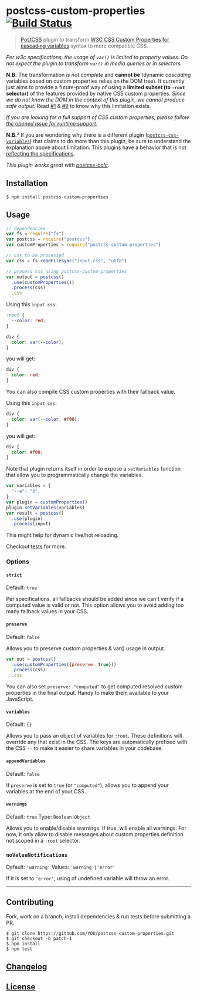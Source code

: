 # postcss-custom-properties [![Build Status](https://travis-ci.org/postcss/postcss-custom-properties.svg)](https://travis-ci.org/postcss/postcss-custom-properties)

> [PostCSS](https://github.com/postcss/postcss) plugin to transform [W3C CSS Custom Properties for ~~cascading~~ variables](http://www.w3.org/TR/css-variables/) syntax to more compatible CSS.

_Per w3c specifications, the usage of `var()` is limited to property values. Do not expect the plugin to transform `var()` in media queries or in selectors._

**N.B.** The transformation _is not complete_ and **cannot be** (dynamic *cascading* variables based on custom properties relies on the DOM tree).
It currently just aims to provide a future-proof way of using a **limited subset (to `:root` selector)** of the features provided by native CSS custom properties.
_Since we do not know the DOM in the context of this plugin, we cannot produce safe output_.
Read [#1](https://github.com/postcss/postcss-custom-properties/issues/1) & [#9](https://github.com/postcss/postcss-custom-properties/issues/9) to know why this limitation exists.

_If you are looking for a full support of CSS custom properties, please follow [the opened issue for runtime support](https://github.com/postcss/postcss-custom-properties/issues/32)._

**N.B.²** If you are wondering why there is a different plugin ([`postcss-css-variables`](https://github.com/MadLittleMods/postcss-css-variables)) that claims to do more than this plugin, be sure to understand the explanation above about limitation. This plugins have a behavior that is not [reflecting the specifications](https://github.com/MadLittleMods/postcss-css-variables/issues/4).

_This plugin works great with [postcss-calc](https://github.com/postcss/postcss-calc)._

## Installation

```console
$ npm install postcss-custom-properties
```

## Usage

```js
// dependencies
var fs = require("fs")
var postcss = require("postcss")
var customProperties = require("postcss-custom-properties")

// css to be processed
var css = fs.readFileSync("input.css", "utf8")

// process css using postcss-custom-properties
var output = postcss()
  .use(customProperties())
  .process(css)
  .css
```

Using this `input.css`:

```css
:root {
  --color: red;
}

div {
  color: var(--color);
}
```

you will get:

```css
div {
  color: red;
}
```

You can also compile CSS custom properties with their fallback value.

Using this `input.css`:

```css
div {
  color: var(--color, #f00);
}
```

you will get:

```css
div {
  color: #f00;
}
```

Note that plugin returns itself in order to expose a `setVariables` function
that allow you to programmatically change the variables.

```js
var variables = {
  "--a": "b",
}
var plugin = customProperties()
plugin.setVariables(variables)
var result = postcss()
  .use(plugin)
  .process(input)
```

This might help for dynamic live/hot reloading.

Checkout [tests](test) for more.

### Options

#### `strict`

Default: `true`

Per specifications, all fallbacks should be added since we can't verify if a
computed value is valid or not.
This option allows you to avoid adding too many fallback values in your CSS.

#### `preserve`

Default: `false`

Allows you to preserve custom properties & var() usage in output.

```js
var out = postcss()
  .use(customProperties({preserve: true}))
  .process(css)
  .css
```

You can also set `preserve: "computed"` to get computed resolved custom
properties in the final output.
Handy to make them available to your JavaScript.

#### `variables`

Default: `{}`

Allows you to pass an object of variables for `:root`. These definitions will
override any that exist in the CSS.
The keys are automatically prefixed with the CSS `--` to make it easier to share
variables in your codebase.

#### `appendVariables`

Default: `false`

If `preserve` is set to `true` (or `"computed"`), allows you to append your
variables at the end of your CSS.

#### `warnings`

Default: `true`
Type: `Boolean|Object`

Allows you to enable/disable warnings. If true, will enable all warnings.
For now, it only allow to disable messages about custom properties definition
not scoped in a `:root` selector.


### `noValueNotifications`

Default: `'warning'`
Values: `'warning'|'error'`

If it is set to `'error'`, using of undefined variable will throw an error.


---

## Contributing

Fork, work on a branch, install dependencies & run tests before submitting a PR.

```console
$ git clone https://github.com/YOU/postcss-custom-properties.git
$ git checkout -b patch-1
$ npm install
$ npm test
```

## [Changelog](CHANGELOG.md)

## [License](LICENSE)
